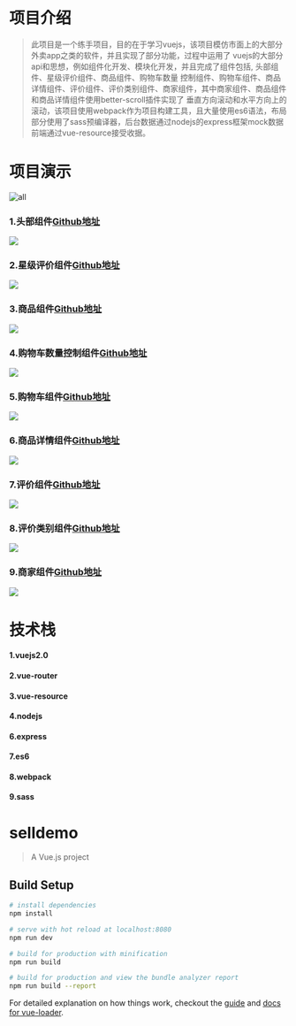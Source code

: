 
# 项目介绍
> 此项目是一个练手项目，目的在于学习vuejs，该项目模仿市面上的大部分外卖app之类的软件，并且实现了部分功能，过程中运用了
vuejs的大部分api和思想，例如组件化开发、模块化开发，并且完成了组件包括, 头部组件、星级评价组件、商品组件、购物车数量
控制组件、购物车组件、商品详情组件、评价组件、评价类别组件、商家组件，其中商家组件、商品组件和商品详情组件使用better-scroll插件实现了
垂直方向滚动和水平方向上的滚动，该项目使用webpack作为项目构建工具，且大量使用es6语法，布局部分使用了sass预编译器，后台数据通过nodejs的express框架mock数据
前端通过vue-resource接受收据。

# 项目演示
![all](https://github.com/ShangMXiao/vueJsSeller/blob/master/Screenshots/all.gif)

### 1.头部组件[Github地址](https://github.com/ShangMXiao/vueJsSeller/blob/master/src/components/header/header.vue)
![](https://github.com/ShangMXiao/vueJsSeller/blob/master/Screenshots/header.png)
### 2.星级评价组件[Github地址](https://github.com/ShangMXiao/vueJsSeller/blob/master/src/components/star/star.vue)
![](https://github.com/ShangMXiao/vueJsSeller/blob/master/Screenshots/star.png)
### 3.商品组件[Github地址](https://github.com/ShangMXiao/vueJsSeller/blob/master/src/components/food/food.vue)
![](https://github.com/ShangMXiao/vueJsSeller/blob/master/Screenshots/good.png)
### 4.购物车数量控制组件[Github地址](https://github.com/ShangMXiao/vueJsSeller/blob/master/src/components/cartControl/cartControl.vue)
![](https://github.com/ShangMXiao/vueJsSeller/blob/master/Screenshots/cartcontrol.png)
### 5.购物车组件[Github地址](https://github.com/ShangMXiao/vueJsSeller/blob/master/src/components/shopcart/shopcart.vue)
![](https://github.com/ShangMXiao/vueJsSeller/blob/master/Screenshots/shopcart.png)
### 6.商品详情组件[Github地址](https://github.com/ShangMXiao/vueJsSeller/blob/master/src/components/food/food.vue)
![](https://github.com/ShangMXiao/vueJsSeller/blob/master/Screenshots/fooddetail.png)
### 7.评价组件[Github地址](https://github.com/ShangMXiao/vueJsSeller/blob/master/src/components/ratings/ratings.vue)
![](https://github.com/ShangMXiao/vueJsSeller/blob/master/Screenshots/rating.png)
### 8.评价类别组件[Github地址](https://github.com/ShangMXiao/vueJsSeller/blob/master/src/components/ratingSelect/ratingSelect.vue)
![](https://github.com/ShangMXiao/vueJsSeller/blob/master/Screenshots/selecttype.png)
### 9.商家组件[Github地址](https://github.com/ShangMXiao/vueJsSeller/blob/master/src/components/seller/seller.vue)
![](https://github.com/ShangMXiao/vueJsSeller/blob/master/Screenshots/seller.png)

# 技术栈
#### 1.vuejs2.0
#### 2.vue-router
#### 3.vue-resource
#### 4.nodejs
#### 6.express
#### 7.es6
#### 8.webpack
#### 9.sass
# selldemo

> A Vue.js project

## Build Setup

``` bash
# install dependencies
npm install

# serve with hot reload at localhost:8080
npm run dev

# build for production with minification
npm run build

# build for production and view the bundle analyzer report
npm run build --report
```

For detailed explanation on how things work, checkout the [guide](http://vuejs-templates.github.io/webpack/) and [docs for vue-loader](http://vuejs.github.io/vue-loader).
